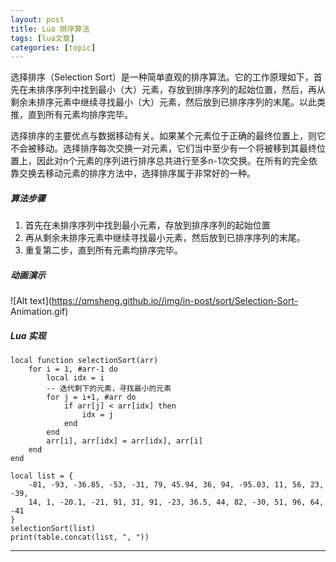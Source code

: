 ```yaml
---
layout: post
title: Lua 排序算法  
tags: [lua文章]
categories: [topic]
---
```

选择排序（Selection
Sort）是一种简单直观的排序算法。它的工作原理如下，首先在未排序序列中找到最小（大）元素，存放到排序序列的起始位置，然后，再从剩余未排序元素中继续寻找最小（大）元素，然后放到已排序序列的末尾。以此类推，直到所有元素均排序完毕。

选择排序的主要优点与数据移动有关。如果某个元素位于正确的最终位置上，则它不会被移动。选择排序每次交换一对元素，它们当中至少有一个将被移到其最终位置上，因此对n个元素的序列进行排序总共进行至多n-1次交换。在所有的完全依靠交换去移动元素的排序方法中，选择排序属于非常好的一种。

##### 算法步骤

  1. 首先在未排序序列中找到最小元素，存放到排序序列的起始位置
  2. 再从剩余未排序元素中继续寻找最小元素，然后放到已排序序列的末尾。
  3. 重复第二步，直到所有元素均排序完毕。

##### 动画演示

![Alt text](https://qmsheng.github.io//img/in-post/sort/Selection-Sort-
Animation.gif)

##### Lua 实现

    
    
    local function selectionSort(arr)
        for i = 1, #arr-1 do
            local idx = i
            -- 迭代剩下的元素，寻找最小的元素
            for j = i+1, #arr do
                if arr[j] < arr[idx] then
                    idx = j
                end
            end
            arr[i], arr[idx] = arr[idx], arr[i]
        end
    end
    
    local list = {
        -81, -93, -36.85, -53, -31, 79, 45.94, 36, 94, -95.03, 11, 56, 23, -39,
        14, 1, -20.1, -21, 91, 31, 91, -23, 36.5, 44, 82, -30, 51, 96, 64, -41
    }
    selectionSort(list)
    print(table.concat(list, ", "))
    

* * *